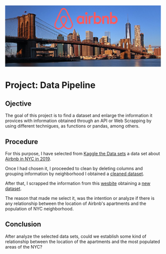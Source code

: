 ![portada](https://github.com/angelanavarrog/W3-pipelines-project/blob/master/Images/Portada.jpg)

# Project: Data Pipeline

## Ojective

The goal of this project is to find a dataset and enlarge the information it provices with information obtained through an API or Web Scrapping by using different technigues, as functions or pandas, among others.

## Procedure

For this purpose, I have selected from [Kaggle the Data sets](https://www.kaggle.com/datasets) a data set about [Airbnb in NYC in 2019](https://www.kaggle.com/dgomonov/new-york-city-airbnb-open-data).

Once I had chosen it, I proceeded to clean by deleting columns and grouping information by neighborhood I obtained a [cleaned dataset](https://github.com/angelanavarrog/W3-pipelines-project/blob/master/Other%20relevant%20files/Cleaning.ipynb).

After that, I scrapped the information from this [wesbite](https://www.health.ny.gov/statistics/cancer/registry/appendix/neighborhoodpop.htm) obtaining a [new dataset](https://github.com/angelanavarrog/W3-pipelines-project/blob/master/Other%20relevant%20files/Scraping.ipynb).

The reason that made me select it, was the intention or analyze if there is any relationship between the location of Airbnb's apartments and the population of NYC neighborhood.

## Conclusion

After analyze the selected data sets, could we establish some kind of relationship between the location of the apartments and the most populated areas of the NYC?


